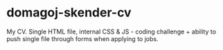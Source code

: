 # domagoj-skender-cv
My CV. Single HTML file, internal CSS &amp; JS - coding challenge + ability to push single file through forms when applying to jobs.
